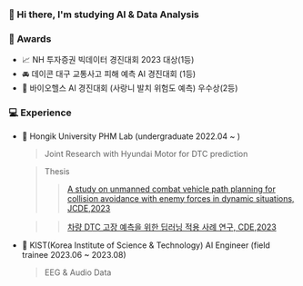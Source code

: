 ### 👋 Hi there, I'm studying AI & Data Analysis

### 🏅 Awards
- 📈 NH 투자증권 빅데이터 경진대회 2023 대상(1등)
- 🚘 데이콘 대구 교통사고 피해 예측 AI 경진대회 (1등)
- 🦷 바이오헬스 AI 경진대회 (사랑니 발치 위험도 예측) 우수상(2등)

### 💻 Experience
- 🏫 Hongik University PHM Lab (undergraduate 2022.04 ~ )
   > Joint Research with Hyundai Motor for DTC prediction

   > Thesis
   > > [A study on unmanned combat vehicle path planning for collision avoidance with enemy forces in dynamic situations,  JCDE,2023](https://academic.oup.com/jcde/article/10/6/2251/7395013)

   > > [차량 DTC 고장 예측을 위한 딥러닝 적용 사례 연구, CDE,2023](https://www.dbpia.co.kr/journal/articleDetail?nodeId=NODE11513761&nodeId=NODE11513761&medaTypeCode=185005&locale=ko&foreignIpYn=N&articleTitle=%EC%B0%A8%EB%9F%89+DTC+%EA%B3%A0%EC%9E%A5+%EC%98%88%EC%B8%A1%EC%9D%84+%EC%9C%84%ED%95%9C+%EB%94%A5%EB%9F%AC%EB%8B%9D+%EC%A0%81%EC%9A%A9+%EC%82%AC%EB%A1%80+%EC%97%B0%EA%B5%AC&articleTitleEn=A+Case+Study+on+applying+Deep+Learning+Methods+to+Predict+Vehicle+DTC+Faults&language=ko_KR&hasTopBanner=true)
- 🧠 KIST(Korea Institute of Science & Technology) AI Engineer (field trainee 2023.06 ~ 2023.08)
  > EEG & Audio Data

<!--
**newoong/newoong** is a ✨ _special_ ✨ repository because its `README.md` (this file) appears on your GitHub profile.

Here are some ideas to get you started:

- 🔭 I’m currently working on ...
- 🌱 I’m currently learning ...
- 👯 I’m looking to collaborate on ...
- 🤔 I’m looking for help with ...
- 💬 Ask me about ...
- 📫 How to reach me: ...
- 😄 Pronouns: ...
- ⚡ Fun fact: ...
-->
